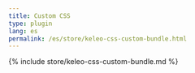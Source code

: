 ```yaml
---
title: Custom CSS
type: plugin
lang: es
permalink: /es/store/keleo-css-custom-bundle.html
---
```


{% include store/keleo-css-custom-bundle.md %}
